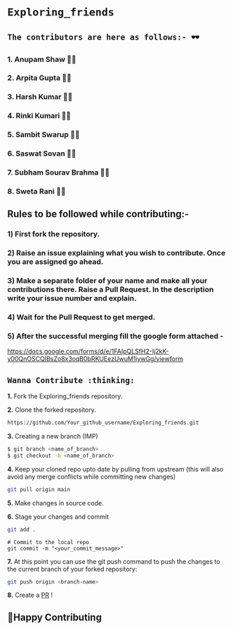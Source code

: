 # `Exploring_friends`

## `The contributors are here as follows:- 🕶️`

### 1. Anupam Shaw :man_technologist:
### 2. Arpita Gupta :woman_technologist:
### 3. Harsh Kumar :man_technologist:
### 4. Rinki Kumari :woman_technologist:
### 5. Sambit Swarup :man_technologist:
### 6. Saswat Sovan :man_technologist:
### 7. Subham Sourav Brahma :man_technologist:
### 8. Sweta Rani :woman_technologist:
## Rules to be followed while contributing:-
### 1) First fork the repository.
### 2) Raise an issue explaining what you wish to contribute. Once you are assigned go ahead.
### 3) Make a separate folder of your name and make all your contributions there. Raise a Pull Request. In the description write your issue number and explain.
### 4) Wait for the Pull Request to get merged.
### 5) After the successful merging fill the google form attached - 
https://docs.google.com/forms/d/e/1FAIpQLSfH2-Ij2kK-y00QnOSCQIBsZo8x3oqB0bRKUEezUwuM1iywGg/viewform

## `Wanna Contribute :thinking:`


**1.** Fork the Exploring_friends repository.

**2.** Clone the forked repository.

```bash
https://github.com/Your_github_username/Exploring_friends.git
```

**3.** Creating a new branch (IMP)

```bash
$ git branch <name_of_branch>
$ git checkout -b <name_of_branch>
```

**4.** Keep your cloned repo upto date by pulling from upstream (this will also avoid any merge conflicts while committing new changes)

```bash
git pull origin main
```

**5.** Make changes in source code.

**6.** Stage your changes and commit

```bash
git add .
```
```
# Commit to the local repo
git commit -m "<your_commit_message>"
```

**7.** At this point you can use the git push command to push the changes to the current branch of your forked repository:

```bash
git push origin <branch-name>
```

**8.** Create a [PR](https://help.github.com/en/github/collaborating-with-issues-and-pull-requests/creating-a-pull-request) ! 


## 👋Happy Contributing
